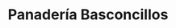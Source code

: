 ---
title: "Panadería Basconcillos"
url: /basconcillos-del-tozo/panaderia-basconcillos/
shop: Bäckerei
---